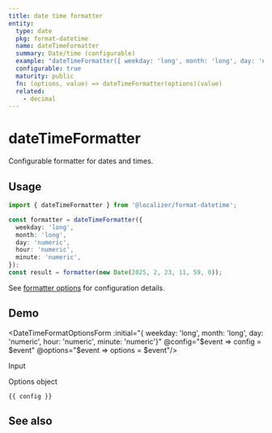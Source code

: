 ```yaml
---
title: date time formatter
entity:
  type: date
  pkg: format-datetime
  name: dateTimeFormatter
  summary: Date/time (configurable)
  example: "dateTimeFormatter({ weekday: 'long', month: 'long', day: 'numeric', hour: 'numeric', minute: 'numeric'})(new Date(2025,2,23,11,59,0))"
  configurable: true
  maturity: public
  fn: (options, value) => dateTimeFormatter(options)(value)
  related:
    - decimal
---
```


# dateTimeFormatter <Package name="format-datetime"/>

Configurable formatter for dates and times.

## Usage

```typescript twoslash
import { dateTimeFormatter } from '@localizer/format-datetime';

const formatter = dateTimeFormatter({
  weekday: 'long',
  month: 'long',
  day: 'numeric',
  hour: 'numeric',
  minute: 'numeric',
});
const result = formatter(new Date(2025, 2, 23, 11, 59, 0));
```

See [formatter options](./options/index.md) for configuration details.

## Demo

<script setup>
  import { ref } from 'vue';
  import { NFormItem } from 'naive-ui/es/form';
  import { NDivider } from 'naive-ui/es/divider';
  import { NDatePicker } from 'naive-ui/es/date-picker';
  import DateTimeFormatOptionsForm from './DateTimeFormatOptionsForm.vue';

  const value = ref(1742723940000);
  const config = ref();
  const options = ref({});
</script>

<EntityDemo :args="[options, value]">

<DateTimeFormatOptionsForm :initial="{ weekday: 'long', month: 'long', day: 'numeric', hour: 'numeric', minute: 'numeric'}" @config="$event => config = $event" @options="$event => options = $event"/>

<NDivider title-placement="left">Input</NDivider>
<NFormItem label="Value">
<NDatePicker v-model:value="value" type="datetime" />
</NFormItem>

<NDivider title-placement="left">Options object</NDivider>

```-vue
{{ config }}
```

</EntityDemo>

## See also

<Entities />
